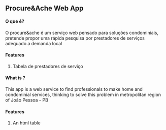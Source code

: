 ## Procure&Ache Web App
#### O que é?
 O procure&ache é um serviço web pensado para soluções condominiais, pretende propor uma  rápida pesquisa por prestadores de serviços adequado a demanda local

 #### Features
 1. Tabela de prestadores de serviço 



 #### What is ?
 This app is a web service to find professionals to make home and condominial services, thinking to solve this problem in metropolitan region of João Pessoa - PB

 #### Features
 1. An html table 